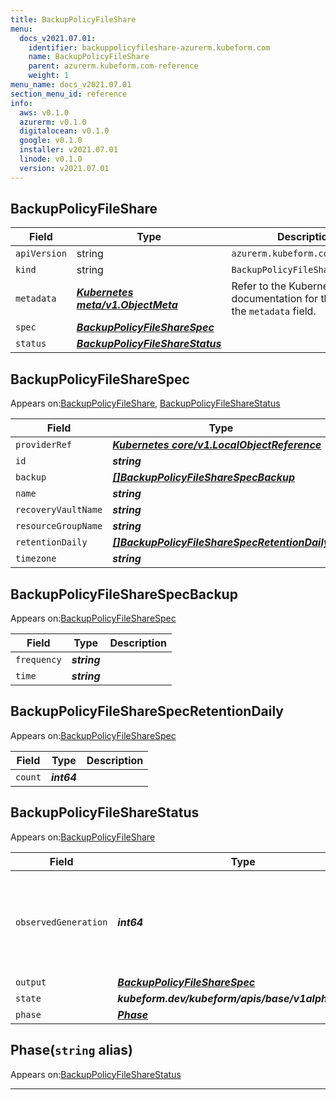 ```yaml
---
title: BackupPolicyFileShare
menu:
  docs_v2021.07.01:
    identifier: backuppolicyfileshare-azurerm.kubeform.com
    name: BackupPolicyFileShare
    parent: azurerm.kubeform.com-reference
    weight: 1
menu_name: docs_v2021.07.01
section_menu_id: reference
info:
  aws: v0.1.0
  azurerm: v0.1.0
  digitalocean: v0.1.0
  google: v0.1.0
  installer: v2021.07.01
  linode: v0.1.0
  version: v2021.07.01
---
```


## BackupPolicyFileShare
| Field | Type | Description |
| ------ | ----- | ----------- |
| `apiVersion` | string | `azurerm.kubeform.com/v1alpha1` |
|    `kind` | string | `BackupPolicyFileShare` |
| `metadata` | ***[Kubernetes meta/v1.ObjectMeta](https://v1-18.docs.kubernetes.io/docs/reference/generated/kubernetes-api/v1.18/#objectmeta-v1-meta)***|Refer to the Kubernetes API documentation for the fields of the `metadata` field.|
| `spec` | ***[BackupPolicyFileShareSpec](#backuppolicyfilesharespec)***||
| `status` | ***[BackupPolicyFileShareStatus](#backuppolicyfilesharestatus)***||
## BackupPolicyFileShareSpec

Appears on:[BackupPolicyFileShare](#backuppolicyfileshare), [BackupPolicyFileShareStatus](#backuppolicyfilesharestatus)

| Field | Type | Description |
| ------ | ----- | ----------- |
| `providerRef` | ***[Kubernetes core/v1.LocalObjectReference](https://v1-18.docs.kubernetes.io/docs/reference/generated/kubernetes-api/v1.18/#localobjectreference-v1-core)***||
| `id` | ***string***||
| `backup` | ***[[]BackupPolicyFileShareSpecBackup](#backuppolicyfilesharespecbackup)***||
| `name` | ***string***||
| `recoveryVaultName` | ***string***||
| `resourceGroupName` | ***string***||
| `retentionDaily` | ***[[]BackupPolicyFileShareSpecRetentionDaily](#backuppolicyfilesharespecretentiondaily)***||
| `timezone` | ***string***| ***(Optional)*** |
## BackupPolicyFileShareSpecBackup

Appears on:[BackupPolicyFileShareSpec](#backuppolicyfilesharespec)

| Field | Type | Description |
| ------ | ----- | ----------- |
| `frequency` | ***string***||
| `time` | ***string***||
## BackupPolicyFileShareSpecRetentionDaily

Appears on:[BackupPolicyFileShareSpec](#backuppolicyfilesharespec)

| Field | Type | Description |
| ------ | ----- | ----------- |
| `count` | ***int64***||
## BackupPolicyFileShareStatus

Appears on:[BackupPolicyFileShare](#backuppolicyfileshare)

| Field | Type | Description |
| ------ | ----- | ----------- |
| `observedGeneration` | ***int64***| ***(Optional)*** Resource generation, which is updated on mutation by the API Server.|
| `output` | ***[BackupPolicyFileShareSpec](#backuppolicyfilesharespec)***| ***(Optional)*** |
| `state` | ***kubeform.dev/kubeform/apis/base/v1alpha1.State***| ***(Optional)*** |
| `phase` | ***[Phase](#phase)***| ***(Optional)*** |
## Phase(`string` alias)

Appears on:[BackupPolicyFileShareStatus](#backuppolicyfilesharestatus)

---
